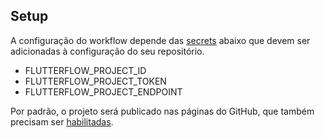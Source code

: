 ## Setup

A configuração do workflow depende das [secrets](https://docs.github.com/en/actions/security-for-github-actions/security-guides/using-secrets-in-github-actions) abaixo
que devem ser adicionadas à configuração do seu repositório.

 - FLUTTERFLOW_PROJECT_ID
 - FLUTTERFLOW_PROJECT_TOKEN
 - FLUTTERFLOW_PROJECT_ENDPOINT

Por padrão, o projeto será publicado nas páginas do GitHub, que também precisam ser [habilitadas](https://docs.github.com/en/pages/quickstart).

